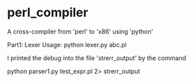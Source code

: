 # perl_compiler
A cross-compiler from 'perl' to 'x86' using 'python'

Part1: Lexer Usage: python lexer.py abc.pl


I printed the debug into the file 'strerr_output' by the command

python parser1.py test_expr.pl 2> strerr_output